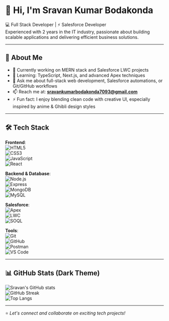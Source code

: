 # 👋 Hi, I'm Sravan Kumar Bodakonda

💻 Full Stack Developer | ⚡ Salesforce Developer  
Experienced with 2 years in the IT industry, passionate about building scalable applications and delivering efficient business solutions.

---

## 🚀 About Me

- 🔭 Currently working on MERN stack and Salesforce LWC projects  
- 🌱 Learning: TypeScript, Next.js, and advanced Apex techniques  
- 💬 Ask me about full-stack web development, Salesforce automations, or Git/GitHub workflows  
- 📫 Reach me at: **sravankumarbodakonda7093@gmail.com**  
- ⚡ Fun fact: I enjoy blending clean code with creative UI, especially inspired by anime & Ghibli design styles

---

## 🛠 Tech Stack

**Frontend**:  
![HTML5](https://img.shields.io/badge/HTML5-E34F26?logo=html5&logoColor=white)  
![CSS3](https://img.shields.io/badge/CSS3-1572B6?logo=css3&logoColor=white)  
![JavaScript](https://img.shields.io/badge/JavaScript-F7DF1E?logo=javascript&logoColor=black)  
![React](https://img.shields.io/badge/React-20232A?logo=react&logoColor=61DAFB)

**Backend & Database**:  
![Node.js](https://img.shields.io/badge/Node.js-43853D?logo=node-dot-js&logoColor=white)  
![Express](https://img.shields.io/badge/Express.js-000000?logo=express&logoColor=white)  
![MongoDB](https://img.shields.io/badge/MongoDB-4EA94B?logo=mongodb&logoColor=white)  
![MySQL](https://img.shields.io/badge/MySQL-4479A1?logo=mysql&logoColor=white)

**Salesforce**:  
![Apex](https://img.shields.io/badge/Apex-00A1E0?logo=salesforce&logoColor=white)  
![LWC](https://img.shields.io/badge/LWC-00A1E0?logo=salesforce&logoColor=white)  
![SOQL](https://img.shields.io/badge/SOQL-009EDB?logo=salesforce&logoColor=white)

**Tools**:  
![Git](https://img.shields.io/badge/Git-F05032?logo=git&logoColor=white)  
![GitHub](https://img.shields.io/badge/GitHub-181717?logo=github&logoColor=white)  
![Postman](https://img.shields.io/badge/Postman-FF6C37?logo=postman&logoColor=white)  
![VS Code](https://img.shields.io/badge/VS%20Code-007ACC?logo=visual-studio-code&logoColor=white)

---

## 📊 GitHub Stats (Dark Theme)

![Sravan's GitHub stats](https://github-readme-stats.vercel.app/api?username=sravankumarbodakonda&show_icons=true&theme=tokyonight)  
![GitHub Streak](https://github-readme-streak-stats.herokuapp.com?user=sravankumarbodakonda&theme=tokyonight)  
![Top Langs](https://github-readme-stats.vercel.app/api/top-langs/?username=sravankumarbodakonda&layout=compact&theme=tokyonight)

---

⭐️ *Let's connect and collaborate on exciting tech projects!*
